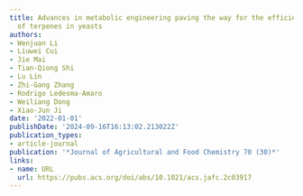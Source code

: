 ```yaml
---
title: Advances in metabolic engineering paving the way for the efficient biosynthesis
  of terpenes in yeasts
authors:
- Wenjuan Li
- Liuwei Cui
- Jie Mai
- Tian-Qiong Shi
- Lu Lin
- Zhi-Gang Zhang
- Rodrigo Ledesma-Amaro
- Weiliang Dong
- Xiao-Jun Ji
date: '2022-01-01'
publishDate: '2024-09-16T16:13:02.213022Z'
publication_types:
- article-journal
publication: '*Journal of Agricultural and Food Chemistry 70 (30)*'
links:
- name: URL
  url: https://pubs.acs.org/doi/abs/10.1021/acs.jafc.2c03917
---
```

